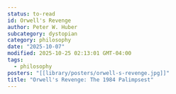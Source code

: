 ```yaml
---
status: to-read
id: Orwell's Revenge
author: Peter W. Huber
subcategory: dystopian
category: philosophy
date: "2025-10-07"
modified: 2025-10-25 02:13:01 GMT-04:00
tags:
  - philosophy
posters: "[[library/posters/orwell-s-revenge.jpg]]"
title: "Orwell's Revenge: The 1984 Palimpsest"
---
```

